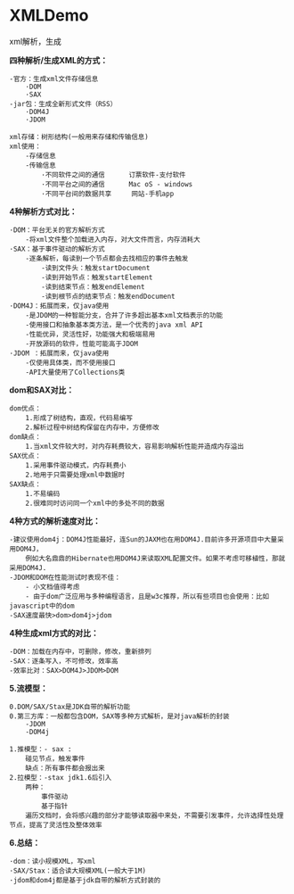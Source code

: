 # XMLDemo
xml解析，生成

**四种解析/生成XML的方式：**
    
    -官方：生成xml文件存储信息
        ·DOM
        ·SAX
    -jar包：生成全新形式文件（RSS）
        ·DOM4J
        ·JDOM

    xml存储：树形结构(一般用来存储和传输信息)
    xml使用：
        -存储信息
        -传输信息
            ·不同软件之间的通信      订票软件-支付软件
            ·不同平台之间的通信      Mac oS - windows
            ·不同平台间的数据共享     网站-手机app

**4种解析方式对比：**

    ·DOM：平台无关的官方解析方式
        -将xml文件整个加载进入内存，对大文件而言，内存消耗大
    ·SAX：基于事件驱动的解析方式
        -逐条解析，每读到一个节点都会去找相应的事件去触发
            -读到文件头：触发startDocument
            -读到开始节点：触发startElement
            -读到结束节点：触发endElement
            -读到根节点的结束节点：触发endDocument
    ·DOM4J：拓展而来，仅java使用
        -是JDOM的一种智能分支，合并了许多超出基本xml文档表示的功能
        -使用接口和抽象基本类方法，是一个优秀的java xml API
        -性能优异，灵活性好，功能强大和极端易用
        -开放源码的软件，性能可能高于JDOM
    ·JDOM ：拓展而来，仅java使用
        -仅使用具体类，而不使用接口
        -API大量使用了Collections类

**dom和SAX对比：**

    dom优点：
        1.形成了树结构，直观，代码易编写
        2.解析过程中树结构保留在内存中，方便修改
    dom缺点：
        1.当xml文件较大时，对内存耗费较大，容易影响解析性能并造成内存溢出
    SAX优点：
        1.采用事件驱动模式，内存耗费小
        2.地用于只需要处理xml中数据时
    SAX缺点：
        1.不易编码
        2.很难同时访问同一个xml中的多处不同的数据

**4种方式的解析速度对比：**

    -建议使用dom4j：DOM4J性能最好，连Sun的JAXM也在用DOM4J.目前许多开源项目中大量采用DOM4J，
        例如大名鼎鼎的Hibernate也用DOM4J来读取XML配置文件。如果不考虑可移植性，那就采用DOM4J.
    -JDOM和DOM在性能测试时表现不佳：
        - 小文档值得考虑
        - 由于dom广泛应用与多种编程语言，且是w3c推荐，所以有些项目也会使用：比如javascript中的dom
    -SAX速度最快>dom>dom4j>jdom

**4种生成xml方式的对比：**

    -DOM：加载在内存中，可删除，修改，重新排列
    -SAX：逐条写入，不可修改，效率高
    -效率比对：SAX>DOM4J>JDOM>DOM

**5.流模型：**

    0.DOM/SAX/Stax是JDK自带的解析功能
    0.第三方库：一般都包含DOM，SAX等多种方式解析，是对java解析的封装
        -JDOM
        -DOM4j
    
    1.推模型：- sax : 
        碰见节点，触发事件
        缺点：所有事件都会报出来
    2.拉模型：-stax jdk1.6后引入
        两种：
            事件驱动
            基于指针
        遍历文档时，会将感兴趣的部分才能够读取器中来处，不需要引发事件，允许选择性处理节点，提高了灵活性及整体效率
      
**6.总结：**
    
    ·dom：读小规模XML，写xml
    ·SAX/Stax：适合读大规模XML(一般大于1M)
    ·jdom和dom4j都是基于jdk自带的解析方式封装的
